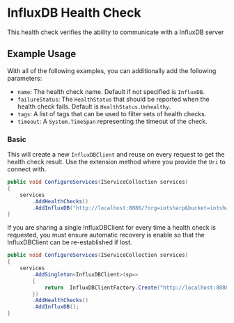 # InfluxDB Health Check

This health check verifies the ability to communicate with a InfluxDB server

## Example Usage

With all of the following examples, you can additionally add the following parameters:

- `name`: The health check name. Default if not specified is `InfluxDB`.
- `failureStatus`: The `HealthStatus` that should be reported when the health check fails. Default is `HealthStatus.Unhealthy`.
- `tags`: A list of tags that can be used to filter sets of health checks.
- `timeout`: A `System.TimeSpan` representing the timeout of the check.

### Basic

This will create a new `InfluxDBClient` and reuse on every request to get the health check result. Use
the extension method where you provide the `Uri` to connect with. 

```cs
public void ConfigureServices(IServiceCollection services)
{
    services
        .AddHealthChecks()
        .AddInfluxDB("http://localhost:8086/?org=iotsharp&bucket=iotsharp-bucket&token=iotsharp-token");
}
```

If you are sharing a single InfluxDBClient for every time a health check is requested,
you must ensure automatic recovery is enable so that the InfluxDBClient can be re-established if lost.

```cs
public void ConfigureServices(IServiceCollection services)
{
    services
        .AddSingleton<InfluxDBClient>(sp=>
        {
            return  InfluxDBClientFactory.Create("http://localhost:8086/?org=iotsharp&bucket=iotsharp-bucket&token=iotsharp-token");
        })
        .AddHealthChecks()
        .AddInfluxDB();
}
```
